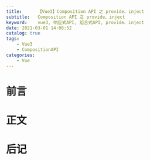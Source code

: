 ```yaml
---
title:      【Vue3】Composition API 之 provide、inject
subtitle:   Composition API 之 provide、inject
keyword:    vue3, 响应式API, 组合式API, provide、inject
date: 2021-03-01 14:08:52
catalog: true
tags:
    - Vue3
    - CompositionAPI
categories: 
    - Vue
---
```



# 前言

# 正文

# 后记
